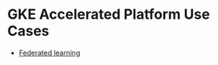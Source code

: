 # GKE Accelerated Platform Use Cases

- [Federated learning](/docs/use-cases/federated-learning/README.md)

